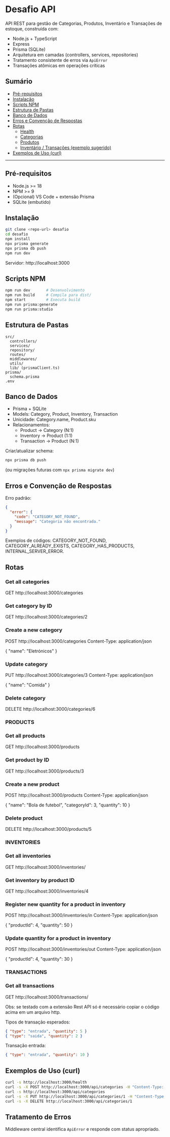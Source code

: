 # Desafio API

API REST para gestão de Categorias, Produtos, Inventário e Transações de estoque, construída com:

- Node.js + TypeScript
- Express
- Prisma (SQLite)
- Arquitetura em camadas (controllers, services, repositories)
- Tratamento consistente de erros via `ApiError`
- Transações atômicas em operações críticas

## Sumário

- [Pré-requisitos](#pré-requisitos)
- [Instalação](#instalação)
- [Scripts NPM](#scripts-npm)
- [Estrutura de Pastas](#estrutura-de-pastas)
- [Banco de Dados](#banco-de-dados)
- [Erros e Convenção de Respostas](#erros-e-convenção-de-respostas)
- [Rotas](#rotas)
  - [Health](#health)
  - [Categorias](#categorias)
  - [Produtos](#produtos)
  - [Inventário / Transações (exemplo sugerido)](#inventário--transações-exemplo-sugerido)
- [Exemplos de Uso (curl)](#exemplos-de-uso-curl)

---

## Pré-requisitos

- Node.js >= 18
- NPM >= 9
- (Opcional) VS Code + extensão Prisma
- SQLite (embutido)

## Instalação

```bash
git clone <repo-url> desafio
cd desafio
npm install
npx prisma generate
npx prisma db push
npm run dev
```

Servidor: http://localhost:3000

## Scripts NPM

```bash
npm run dev       # Desenvolvimento
npm run build     # Compila para dist/
npm start         # Executa build
npm run prisma:generate
npm run prisma:studio
```

## Estrutura de Pastas

```
src/
  controllers/
  services/
  repository/
  routes/
  middlewares/
  utils/
  lib/ (prismaClient.ts)
prisma/
  schema.prisma
.env
```

## Banco de Dados

- Prisma + SQLite
- Models: Category, Product, Inventory, Transaction
- Unicidade: Category.name, Product.sku
- Relacionamentos:
  - Product -> Category (N:1)
  - Inventory -> Product (1:1)
  - Transaction -> Product (N:1)

Criar/atualizar schema:

```bash
npx prisma db push
```

(ou migrações futuras com `npx prisma migrate dev`)

## Erros e Convenção de Respostas

Erro padrão:

```json
{
  "error": {
    "code": "CATEGORY_NOT_FOUND",
    "message": "Categoria não encontrada."
  }
}
```

Exemplos de códigos: CATEGORY_NOT_FOUND, CATEGORY_ALREADY_EXISTS, CATEGORY_HAS_PRODUCTS, INTERNAL_SERVER_ERROR.

## Rotas

### Get all categories

GET http://localhost:3000/categories

### Get category by ID

GET http://localhost:3000/categories/2

### Create a new category

POST http://localhost:3000/categories
Content-Type: application/json

{
"name": "Eletrónicos"
}

### Update category

PUT http://localhost:3000/categories/3
Content-Type: application/json

{
"name": "Comida"
}

### Delete category

DELETE http://localhost:3000/categories/6

### PRODUCTS

### Get all products

GET http://localhost:3000/products

### Get product by ID

GET http://localhost:3000/products/3

### Create a new product

POST http://localhost:3000/products
Content-Type: application/json

{
"name": "Bola de futebol",
"categoryId": 3,
"quantity": 10
}

### Delete product

DELETE http://localhost:3000/products/5

### INVENTORIES

### Get all inventories

GET http://localhost:3000/inventories/

### Get inventory by product ID

GET http://localhost:3000/inventories/4

### Register new quantity for a product in inventory

POST http://localhost:3000/inventories/in
Content-Type: application/json

{
"productId": 4,
"quantity": 50
}

### Update quantity for a product in inventory

POST http://localhost:3000/inventories/out
Content-Type: application/json

{
"productId": 4,
"quantity": 30
}

### TRANSACTIONS

### Get all transactions

GET http://localhost:3000/transactions/

Obs: se testado com a extensão Rest API só é necessário copiar o código acima em um arquivo http.

Tipos de transação esperados:

```json
{ "type": "entrada", "quantity": 5 }
{ "type": "saida", "quantity": 2 }
```

Transação entrada:

```json
{ "type": "entrada", "quantity": 10 }
```

## Exemplos de Uso (curl)

```bash
curl -s http://localhost:3000/health
curl -s -X POST http://localhost:3000/api/categories -H "Content-Type: application/json" -d '{"name":"Bebidas"}'
curl -s http://localhost:3000/api/categories
curl -s -X PUT http://localhost:3000/api/categories/1 -H "Content-Type: application/json" -d '{"name":"Bebidas Quentes"}'
curl -s -X DELETE http://localhost:3000/api/categories/1
```

## Tratamento de Erros

Middleware central identifica `ApiError` e responde com status apropriado.
